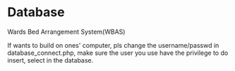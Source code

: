 # Database
Wards Bed Arrangement System(WBAS)

If wants to build on ones' computer, pls change the username/passwd in database_connect.php, make sure the user you use have the privilege to do insert, select in the database.
